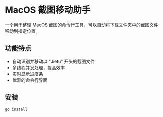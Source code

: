 # MacOS 截图移动助手

一个用于整理 MacOS 截图的命令行工具，可以自动将下载文件夹中的截图文件移动到指定位置。

## 功能特点

-   自动识别并移动以 "Jietu" 开头的截图文件
-   多线程并发处理，提高效率
-   实时显示进度条
-   优雅的命令行界面

## 安装

```bash
go install
```
